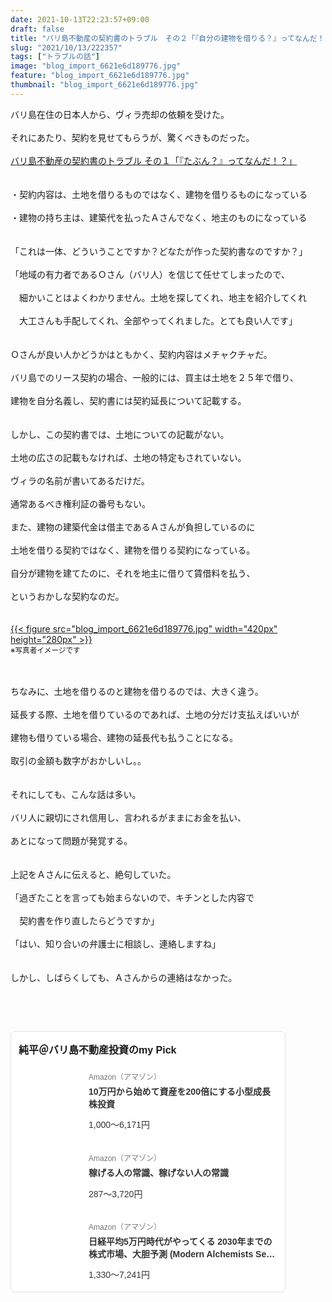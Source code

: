```yaml
---
date: 2021-10-13T22:23:57+09:00
draft: false
title: "バリ島不動産の契約書のトラブル　その２「『自分の建物を借りる？』ってなんだ！？」"
slug: "2021/10/13/222357"
tags: ["トラブルの話"]
image: "blog_import_6621e6d189776.jpg"
feature: "blog_import_6621e6d189776.jpg"
thumbnail: "blog_import_6621e6d189776.jpg"
---
```

<p>バリ島在住の日本人から、ヴィラ売却の依頼を受けた。<br/><br/>それにあたり、契約を見せてもらうが、驚くべきものだった。<br/><br/><a href="entry-12703462832.html#_=_" rel="noopener noreferrer" target="_blank">バリ島不動産の契約書のトラブル その１「『たぶん？』ってなんだ！？」</a><br/><br/><br/>・契約内容は、土地を借りるものではなく、建物を借りるものになっている<br/><br/>・建物の持ち主は、建築代を払ったＡさんでなく、地主のものになっている<br/><br/><br/>「これは一体、どういうことですか？どなたが作った契約書なのですか？」<br/><br/>「地域の有力者であるＯさん（バリ人）を信じて任せてしまったので、<br/><br/>　細かいことはよくわかりません。土地を探してくれ、地主を紹介してくれ<br/><br/>　大工さんも手配してくれ、全部やってくれました。とても良い人です」<br/><br/><br/>Ｏさんが良い人かどうかはともかく、契約内容はメチャクチャだ。<br/><br/>バリ島でのリース契約の場合、一般的には、買主は土地を２５年で借り、<br/><br/>建物を自分名義し、契約書には契約延長について記載する。<br/><br/><br/>しかし、この契約書では、土地についての記載がない。<br/><br/>土地の広さの記載もなければ、土地の特定もされていない。<br/><br/>ヴィラの名前が書いてあるだけだ。<br/><br/>通常あるべき権利証の番号もない。<br/><br/>また、建物の建築代金は借主であるＡさんが負担しているのに<br/><br/>土地を借りる契約ではなく、建物を借りる契約になっている。<br/><br/>自分が建物を建てたのに、それを地主に借りて賃借料を払う、<br/><br/>というおかしな契約なのだ。<br/><br/><br/><a href="blog_import_6621e6d189776.jpg">{{< figure src="blog_import_6621e6d189776.jpg" width="420px" height="280px" >}}</a><br/><span style="font-size:0.83em;">※写真者イメージです</span></p><p><br/><br/>ちなみに、土地を借りるのと建物を借りるのでは、大きく違う。<br/><br/>延長する際、土地を借りているのであれば、土地の分だけ支払えばいいが<br/><br/>建物も借りている場合、建物の延長代も払うことになる。<br/><br/>取引の金額も数字がおかしいし。。<br/><br/><br/>それにしても、こんな話は多い。<br/><br/>バリ人に親切にされ信用し、言われるがままにお金を払い、<br/><br/>あとになって問題が発覚する。<br/><br/><br/>上記をＡさんに伝えると、絶句していた。<br/><br/>「過ぎたことを言っても始まらないので、キチンとした内容で<br/><br/>　契約書を作り直したらどうですか」<br/><br/>「はい、知り合いの弁護士に相談し、連絡しますね」<br/><br/><br/>しかし、しばらくしても、Ａさんからの連絡はなかった。</p><p> </p><p> </p><div class="pickCreative_root" style="font-size:0"><section class="myPick_block" contenteditable="false" style="background:#fff;font-family:ヒラギノ角ゴ Pro W3, Hiragino Kaku Gothic Pro, ＭＳ Ｐゴシック, Helvetica, Arial, sans-serif;border:1px solid #E2E2E2;box-sizing:border-box;border-radius:8px;padding:16px 12px;max-width:100%;width:440px;display:inline-block;text-align:left"><h2 class="myPick_title" style="font-weight:bold;font-size:16px;margin:0 0 20px">純平＠バリ島不動産投資のmy Pick</h2><div><article class="myPick_item" style="margin-top:24px"><a class="myPick_link" data-df-item-id="4866801174" data-img-url="https://p.odsyms15.com/mTx9A1sZcX1d62AvfbFqs7" data-item-id="AZ000001" data-layout-type="102" style="display:-webkit-box; display: flex;max-width:100%;text-decoration:none;line-height:1;font-weight:normal;font-style:normal;word-break:break-all" target="_blank" data-aid="yZGFSYOzLmadrjri00ImD4" id="yZGFSYOzLmadrjri00ImD4" href="click?aid=yZGFSYOzLmadrjri00ImD4"><div class="myPick_imgWrapper" style="position:relative;margin-right:16px;flex-shrink:0;width:96px;height:96px;border-radius:4px;overflow:hidden">{{< figure src="svg+xml;charset=utf-8,%3Csvg%20xmlns%3D%22http%3A%2F%2Fwww.w3.org%2F2000%2Fsvg%22%20title%3D%22Placeholder%20for%20Images%22%20role%3D%22presentation%22%20viewBox%3D%220%200%201%201%22%20%2F%3E" width="96pxpx" height="96pxpx" >}}<noscript><img alt="" class="myPick_img" data-img="affiliate" height="96px" src="https://p.odsyms15.com/mTx9A1sZcX1d62AvfbFqs7" style="width:auto;height:auto;margin:auto; margin: auto;position:absolute;top:0;left:0;right:0;bottom:0;max-width:100%;max-height:100%;-o-object-fit:contain;object-fit:contain" width="96px"></noscript></div><div class="myPick_itemInfo" style="display:-webkit-box; display: flex;-webkit-box-orient:vertical;-webkit-box-direction:normal;flex-direction:column;-webkit-box-pack:center;justify-content:center"><div class="myPick_demand" style="color:#757575;font-size:12px">Amazon（アマゾン）</div><div class="myPick_itemTitle" style="-webkit-box-orient:vertical;display:-webkit-box;font-weight:bold; fontWeight: bold;-webkit-line-clamp:2;overflow:hidden;font-size:14px;line-height:1.4;color:#333333;margin:8px 0 16px">10万円から始めて資産を200倍にする小型成長株投資</div><div class="myPick_price" style="font-size:14px;color:#333333">1,000〜6,171円</div></div></a></article><article class="myPick_item" style="margin-top:24px"><a class="myPick_link" data-df-item-id="4802110227" data-img-url="https://p.odsyms15.com/AlO6Havfb71fjIkVViQlgj" data-item-id="AZ000001" data-layout-type="102" style="display:-webkit-box; display: flex;max-width:100%;text-decoration:none;line-height:1;font-weight:normal;font-style:normal;word-break:break-all" target="_blank" data-aid="vIAtgRzar3xj0ONAKmpzNI" id="vIAtgRzar3xj0ONAKmpzNI" href="click?aid=vIAtgRzar3xj0ONAKmpzNI"><div class="myPick_imgWrapper" style="position:relative;margin-right:16px;flex-shrink:0;width:96px;height:96px;border-radius:4px;overflow:hidden">{{< figure src="svg+xml;charset=utf-8,%3Csvg%20xmlns%3D%22http%3A%2F%2Fwww.w3.org%2F2000%2Fsvg%22%20title%3D%22Placeholder%20for%20Images%22%20role%3D%22presentation%22%20viewBox%3D%220%200%201%201%22%20%2F%3E" width="96pxpx" height="96pxpx" >}}<noscript><img alt="" class="myPick_img" data-img="affiliate" height="96px" src="https://p.odsyms15.com/AlO6Havfb71fjIkVViQlgj" style="width:auto;height:auto;margin:auto; margin: auto;position:absolute;top:0;left:0;right:0;bottom:0;max-width:100%;max-height:100%;-o-object-fit:contain;object-fit:contain" width="96px"></noscript></div><div class="myPick_itemInfo" style="display:-webkit-box; display: flex;-webkit-box-orient:vertical;-webkit-box-direction:normal;flex-direction:column;-webkit-box-pack:center;justify-content:center"><div class="myPick_demand" style="color:#757575;font-size:12px">Amazon（アマゾン）</div><div class="myPick_itemTitle" style="-webkit-box-orient:vertical;display:-webkit-box;font-weight:bold; fontWeight: bold;-webkit-line-clamp:2;overflow:hidden;font-size:14px;line-height:1.4;color:#333333;margin:8px 0 16px">稼げる人の常識、稼げない人の常識</div><div class="myPick_price" style="font-size:14px;color:#333333">287〜3,720円</div></div></a></article><article class="myPick_item" style="margin-top:24px"><a class="myPick_link" data-df-item-id="4775991787" data-img-url="https://p.odsyms15.com/aqB0oGpCY13f9jhvzhB6P5" data-item-id="AZ000001" data-layout-type="102" style="display:-webkit-box; display: flex;max-width:100%;text-decoration:none;line-height:1;font-weight:normal;font-style:normal;word-break:break-all" target="_blank" data-aid="mtqSUEG5ZznSOj27yicfW3" id="mtqSUEG5ZznSOj27yicfW3" href="click?aid=mtqSUEG5ZznSOj27yicfW3"><div class="myPick_imgWrapper" style="position:relative;margin-right:16px;flex-shrink:0;width:96px;height:96px;border-radius:4px;overflow:hidden">{{< figure src="svg+xml;charset=utf-8,%3Csvg%20xmlns%3D%22http%3A%2F%2Fwww.w3.org%2F2000%2Fsvg%22%20title%3D%22Placeholder%20for%20Images%22%20role%3D%22presentation%22%20viewBox%3D%220%200%201%201%22%20%2F%3E" width="96pxpx" height="96pxpx" >}}<noscript><img alt="" class="myPick_img" data-img="affiliate" height="96px" src="https://p.odsyms15.com/aqB0oGpCY13f9jhvzhB6P5" style="width:auto;height:auto;margin:auto; margin: auto;position:absolute;top:0;left:0;right:0;bottom:0;max-width:100%;max-height:100%;-o-object-fit:contain;object-fit:contain" width="96px"></noscript></div><div class="myPick_itemInfo" style="display:-webkit-box; display: flex;-webkit-box-orient:vertical;-webkit-box-direction:normal;flex-direction:column;-webkit-box-pack:center;justify-content:center"><div class="myPick_demand" style="color:#757575;font-size:12px">Amazon（アマゾン）</div><div class="myPick_itemTitle" style="-webkit-box-orient:vertical;display:-webkit-box;font-weight:bold; fontWeight: bold;-webkit-line-clamp:2;overflow:hidden;font-size:14px;line-height:1.4;color:#333333;margin:8px 0 16px">日経平均5万円時代がやってくる 2030年までの株式市場、大胆予測 (Modern Alchemists Series No. 163)</div><div class="myPick_price" style="font-size:14px;color:#333333">1,330〜7,241円</div></div></a></article></div></section></div><p> </p>

